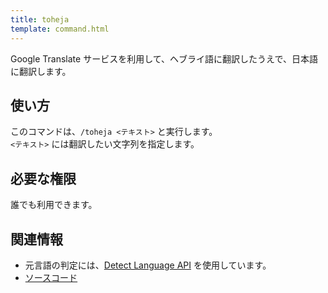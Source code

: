 ```yaml
---
title: toheja
template: command.html
---
```


Google Translate サービスを利用して、ヘブライ語に翻訳したうえで、日本語に翻訳します。

## 使い方

このコマンドは、`/toheja <テキスト>` と実行します。  
`<テキスト>` には翻訳したい文字列を指定します。

## 必要な権限

誰でも利用できます。

## 関連情報

- 元言語の判定には、[Detect Language API](https://detectlanguage.com/) を使用しています。
- [ソースコード](https://github.com/jaoafa/jaotan.ts/blob/master/src/commands/toheja.ts)
